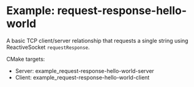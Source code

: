# Example: request-response-hello-world

A basic TCP client/server relationship that requests a single string using ReactiveSocket `requestResponse`.

CMake targets:

- Server: example_request-response-hello-world-server
- Client: example_request-response-hello-world-client
